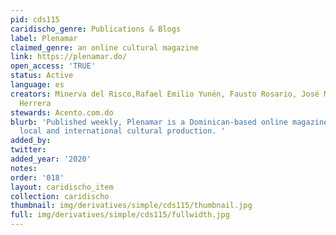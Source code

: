 ```yaml
---
pid: cds115
caridischo_genre: Publications & Blogs
label: Plenamar
claimed_genre: an online cultural magazine
link: https://plenamar.do/
open_access: 'TRUE'
status: Active
language: es
creators: Minerva del Risco,Rafael Emilio Yunén, Fausto Rosario, José Mármol and Jochy
  Herrera
stewards: Acento.com.do
blurb: 'Published weekly, Plenamar is a Dominican-based online magazine focused on
  local and international cultural production. '
added_by: 
twitter: 
added_year: '2020'
notes: 
order: '018'
layout: caridischo_item
collection: caridischo
thumbnail: img/derivatives/simple/cds115/thumbnail.jpg
full: img/derivatives/simple/cds115/fullwidth.jpg
---
```

